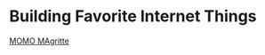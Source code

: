 # Building Favorite Internet Things

[MOMO MAgritte](http://www.moma.org/interactives/exhibitions/2013/magritte/)
